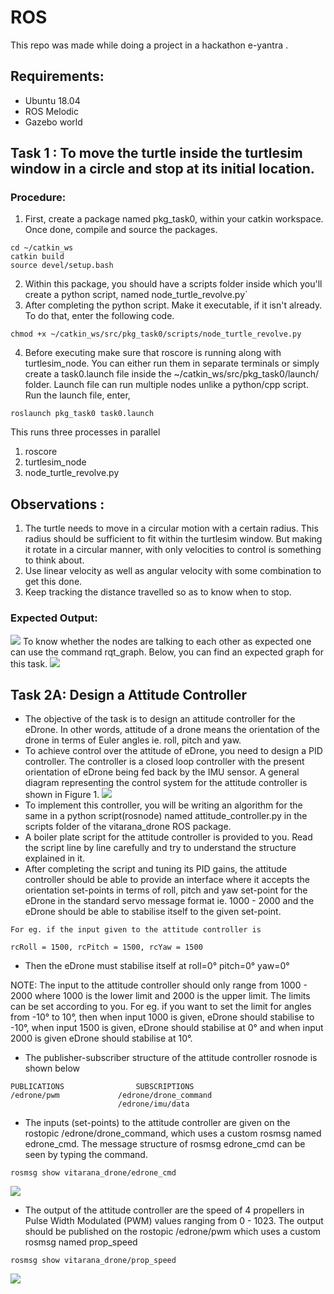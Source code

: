 # ROS
This repo was made while doing a project in a hackathon e-yantra .
## Requirements:
- Ubuntu 18.04
- ROS Melodic
- Gazebo world

## Task 1 : To move the turtle inside the turtlesim window in a circle and stop at its initial location.
### Procedure:
1. First, create a package named pkg_task0, within your catkin workspace. Once done, compile and source the packages.
```
cd ~/catkin_ws
catkin build
source devel/setup.bash
```
2. Within this package, you should have a scripts folder inside which you'll create a python script, named node_turtle_revolve.py`
3. After completing the python script. Make it executable, if it isn't already. To do that, enter the following code.
```
chmod +x ~/catkin_ws/src/pkg_task0/scripts/node_turtle_revolve.py
```
4. Before executing make sure that roscore is running along with turtlesim_node. You can either run them in separate terminals or simply create a task0.launch file inside the ~/catkin_ws/src/pkg_task0/launch/ folder. Launch file can run multiple nodes unlike a python/cpp script. Run the launch file, enter,
```
roslaunch pkg_task0 task0.launch 
```
This runs three processes in parallel
1. roscore
2. turtlesim_node
3. node_turtle_revolve.py

## Observations :
1. The turtle needs to move in a circular motion with a certain radius. This radius should be sufficient to fit within the turtlesim window. But making it rotate in a circular manner, with only velocities to control is something to think about.
2. Use linear velocity as well as angular velocity with some combination to get this done.
3. Keep tracking the distance travelled so as to know when to stop.
### Expected Output:
![](https://github.com/ashcode028/ROS/blob/eba454c354ebef48c1b4cf8dfc1c59f0f75cb10d/Move_turtle/images/task1_output.gif)
To know whether the nodes are talking to each other as expected one can use the command rqt_graph. Below, you can find an expected graph for this task.
![](https://github.com/ashcode028/ROS/blob/eba454c354ebef48c1b4cf8dfc1c59f0f75cb10d/Move_turtle/images/task0_rqt_graph.png)
 ## Task 2A: Design a Attitude Controller
- The objective of the task is to design an attitude controller for the eDrone. In other words, attitude of a drone means the orientation of the drone in terms of Euler angles ie. roll, pitch and yaw.
- To achieve control over the attitude of eDrone, you need to design a PID controller. The controller is a closed loop controller with the present orientation of eDrone being fed back by the IMU sensor. A general diagram representing the control system for the attitude controller is shown in Figure 1.
![](https://github.com/ashcode028/ROS/blob/ea38bbea958b29fec1833910fdd72553fdb8f564/vitarana_drone/images/attitude_control.png)
- To implement this controller, you will be writing an algorithm for the same in a python script(rosnode) named attitude_controller.py in the scripts folder of the vitarana_drone ROS package.
- A boiler plate script for the attitude controller is provided to you. Read the script line by line carefully and try to understand the structure explained in it.
- After completing the script and tuning its PID gains, the attitude controller should be able to provide an interface where it accepts the orientation set-points in terms of roll, pitch and yaw set-point for the eDrone in the standard servo message format ie. 1000 - 2000 and the eDrone should be able to stabilise itself to the given set-point.
```
For eg. if the input given to the attitude controller is

rcRoll = 1500, rcPitch = 1500, rcYaw = 1500

```
- Then the eDrone must stabilise itself at roll=0° pitch=0° yaw=0°

NOTE: The input to the attitude controller should only range from 1000 - 2000 where 1000 is the lower limit and 2000 is the upper limit. The limits can be set according to you. For eg. if you want to set the limit for angles from -10° to 10°, then when input 1000 is given, eDrone should stabilise to -10°, when input 1500 is given, eDrone should stabilise at 0° and when input 2000 is given eDrone should stabilise at 10°.
- The publisher-subscriber structure of the attitude controller rosnode is shown below
```
PUBLICATIONS				SUBSCRIPTIONS
/edrone/pwm				/edrone/drone_command
                        /edrone/imu/data
```
- The inputs (set-points) to the attitude controller are given on the rostopic /edrone/drone_command, which uses a custom rosmsg named edrone_cmd.
The message structure of rosmsg edrone_cmd can be seen by typing the command.
```
rosmsg show vitarana_drone/edrone_cmd
```
![](https://github.com/ashcode028/ROS/blob/ea38bbea958b29fec1833910fdd72553fdb8f564/vitarana_drone/images/rosmsg_show_edrone_cmd.png)
- The output of the attitude controller are the speed of 4 propellers in Pulse Width Modulated (PWM) values ranging from 0 - 1023. The output should be published on the rostopic /edrone/pwm which uses a custom rosmsg named prop_speed
```
rosmsg show vitarana_drone/prop_speed
```
![](https://github.com/ashcode028/ROS/blob/ea38bbea958b29fec1833910fdd72553fdb8f564/vitarana_drone/images/rosmsg_show_prop_speed.png)
